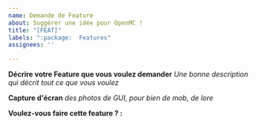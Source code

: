 ```yaml
---
name: Demande de Feature
about: Suggérer une idée pour OpenMC !
title: "[FEAT]"
labels: ":package:  Features"
assignees: ''

---
```


**Décrire votre Feature que vous voulez demander**
_Une bonne description qui décrit tout ce que vous voulez_

**Capture d'écran**
_des photos de GUI, pour bien de mob, de lore_

**Voulez-vous faire cette feature ? :**
